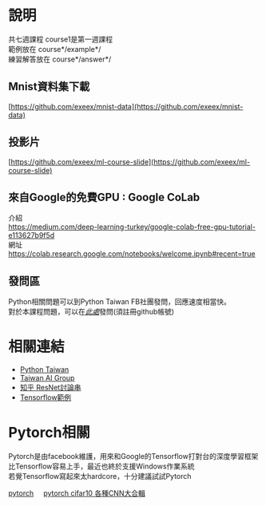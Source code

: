# 說明
共七週課程 course1是第一週課程   
範例放在 course*/example*/  
練習解答放在 course*/answer*/  

## Mnist資料集下載
[https://github.com/exeex/mnist-data](https://github.com/exeex/mnist-data)

## 投影片
[https://github.com/exeex/ml-course-slide](https://github.com/exeex/ml-course-slide)

## 來自Google的免費GPU : Google CoLab
介紹  
https://medium.com/deep-learning-turkey/google-colab-free-gpu-tutorial-e113627b9f5d  
網址  
https://colab.research.google.com/notebooks/welcome.ipynb#recent=true  

## 發問區
Python相關問題可以到Python Taiwan FB社團發問，回應速度相當快。  
對於本課程問題，可以在[*此處*](https://github.com/exeex/ml-course/issues)發問(須註冊github帳號)  

# 相關連結
* [Python Taiwan](https://www.facebook.com/groups/pythontw/)     
* [Taiwan AI Group](https://www.facebook.com/groups/Taiwan.AI.Group/)    
* [知乎 ResNet討論串](https://www.zhihu.com/topic/20084849/hot)    
* [Tensorflow範例](https://github.com/aymericdamien/TensorFlow-Examples)    

# Pytorch相關
Pytorch是由facebook維護，用來和Google的Tensorflow打對台的深度學習框架  
比Tensorflow容易上手，最近也終於支援Windows作業系統  
若覺Tensorflow寫起來太hardcore，十分建議試試Pytorch      

[pytorch](https://pytorch.org/)    
[pytorch cifar10 各種CNN大合輯](https://github.com/kuangliu/pytorch-cifar)




